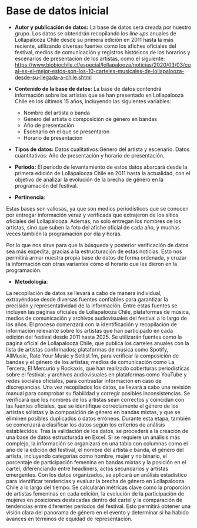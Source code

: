 # Base de datos inicial #
* **Autor y publicación de datos:**
La base de datos será creada por nuestro grupo. Los datos se obtendrán recopilando los *line ups* anuales de Lollapalooza Chile desde su primera edición en 2011 hasta la más reciente, utilizando diversas fuentes como los afiches oficiales del festival, medios de comunicación y registros históricos de los horarios y escenarios de presentación de los artistas, como el siguiente:
https://www.biobiochile.cl/especial/lollapalooza/noticias/2020/03/03/cual-es-el-mejor-estos-son-los-10-carteles-musicales-de-lollapalooza-desde-su-llegada-a-chile.shtml

* **Contenido de la base de datos:**
La base de datos contendrá información sobre los artistas que se han presentado en Lollapalooza Chile en los últimos 15 años, incluyendo las siguientes variables:
  - Nombre del artista o banda
  - Género del artista o composición de género en bandas
  - Año de presentación
  - Escenario en el que se presentaron
  - Horario de presentación

 * **Tipos de datos:**
Datos cualitativos:Género del artista y escenario.
Datos cuantitativos: Año de presentación y horario de presentación.

* **Periodo:**
El periodo de levantamiento de estos datos abarcará desde la primera edición de Lollapalooza Chile en 2011 hasta la actualidad, con el objetivo de analizar la evolución de la brecha de género en la programación del festival. 

* **Pertinencia**: 

Estas bases son valiosas, ya que son medios periodísticos que se conocen por entregar información veraz y verificada que extrajeron de los sitios oficiales del Lollapalooza. Además, no solo entregan los nombres de los artistas, sino que suben la foto del afiche oficial de cada año, y muchas veces también la programación por día y horas. 

Por lo que nos sirve para que la búsqueda y posterior verificación de datos sea más expedita, gracias a la estructuración de estas noticias. Esto nos permitirá armar nuestra propia base de datos de forma ordenada, y cruzar la información con otras variantes cómo el horario que les dieron en la programación.

* **Metodologia**:

La recopilación de datos se llevará a cabo de manera individual, extrayéndose desde diversas fuentes confiables para garantizar la precisión y representatividad de la información. Entre estas fuentes se incluyen las páginas oficiales de Lollapalooza Chile, plataformas de música, medios de comunicación y archivos audiovisuales del festival a lo largo de los años.
El proceso comenzará con la identificación y recopilación de información relevante sobre los artistas que han participado en cada edición del festival desde 2011 hasta 2025. Se utilizarán fuentes como la página oficial de Lollapalooza Chile, que publica los carteles anuales con la lista de artistas confirmados; plataformas de música como Spotify, AllMusic, Rate Your Music y Setlist.fm, para verificar la composición de bandas y el género de los artistas; medios de comunicación como La Tercera, El Mercurio y Rockaxis, que han realizado coberturas periodísticas sobre el festival; y archivos audiovisuales en plataformas como YouTube y redes sociales oficiales, para contrastar información en caso de discrepancias.
Una vez recopilados los datos, se llevará a cabo una revisión manual para comprobar su fiabilidad y corregir posibles inconsistencias. Se verificará que los nombres de los artistas sean correctos y coincidan con las fuentes oficiales, que se identifique correctamente el género de los artistas solistas y la composición de género en bandas mixtas, y que se eliminen posibles duplicados o datos erróneos. Durante esta etapa, también se comenzará a clasificar los datos según los criterios de análisis establecidos.
Tras la validación de los datos, se procederá a la creación de una base de datos estructurada en Excel. Si se requiere un análisis más complejo, la información se organizará en una tabla con columnas como el año de la edición del festival, el nombre del artista o banda, el género del artista, incluyendo categorías como hombre, mujer y no binario, el porcentaje de participación femenina en bandas mixtas y la posición en el cartel, diferenciando entre headliners, actos secundarios y artistas emergentes.
Con los datos organizados, se aplicará un análisis estadístico para identificar tendencias y evaluar la brecha de género en Lollapalooza Chile a lo largo del tiempo. Se calcularán métricas clave como la proporción de artistas femeninas en cada edición, la evolución de la participación de mujeres en posiciones destacadas dentro del cartel y la comparación de tendencias entre diferentes períodos del festival. Esto permitirá obtener una visión clara del panorama de género en el evento y determinar si ha habido avances en términos de equidad de representación.
